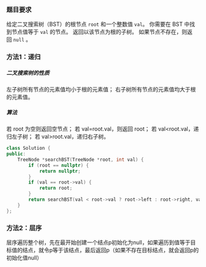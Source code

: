
### 题目要求
给定二叉搜索树（BST）的根节点 `root` 和一个整数值 `val`。
你需要在 BST 中找到节点值等于 `val` 的节点。 返回以该节点为根的子树。 如果节点不存在，则返回 `null` 。
### 方法1：递归
##### 二叉搜索树的性质
左子树所有节点的元素值均小于根的元素值；
右子树所有节点的元素值均大于根的元素值。

##### 算法
若 root 为空则返回空节点；
若 val=root.val，则返回 root；
若 val<root.val，递归左子树；
若 val>root.val，递归右子树。

```cpp
class Solution {
public:
    TreeNode *searchBST(TreeNode *root, int val) {
        if (root == nullptr) {
            return nullptr;
        }
        if (val == root->val) {
            return root;
        }
        return searchBST(val < root->val ? root->left : root->right, val);
    }
};
```

### 方法2：层序
层序遍历整个树，先在最开始创建一个结点p初始化为null，如果遍历到值等于目标值的结点，就令p等于该结点，最后返回p（如果不存在目标结点，就会返回p的初始化值null）